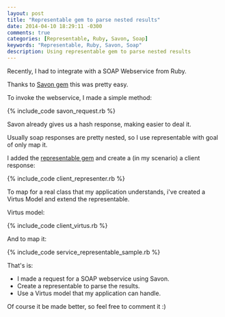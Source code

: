 ```yaml
---
layout: post
title: "Representable gem to parse nested results"
date: 2014-04-10 18:29:11 -0300
comments: true
categories: [Representable, Ruby, Savon, Soap]
keywords: "Representable, Ruby, Savon, Soap"
description: Using representable gem to parse nested results 
---
```


Recently, I had to integrate with a SOAP Webservice from Ruby.

Thanks to [Savon gem](http://savonrb.com/version2/) this was pretty easy.

To invoke the webservice, I made a simple method:

{% include_code savon_request.rb %}

Savon already gives us a hash response, making easier to deal it.

Usually soap responses are pretty nested, so I use representable with goal of only map it.

I added the [representable gem](https://github.com/apotonick/representable) and create a (in my scenario) a client response:

{% include_code client_representer.rb %}

To map for a real class that my application understands, i've created a Virtus Model and extend the representable.

Virtus model:

{% include_code client_virtus.rb %}

And to map it:

{% include_code service_representable_sample.rb %}

That's is:

- I made a request for a SOAP webservice using Savon.
- Create a representable to parse the results.
- Use a Virtus model that my application can handle.

Of course it be made better, so feel free to comment it :)


